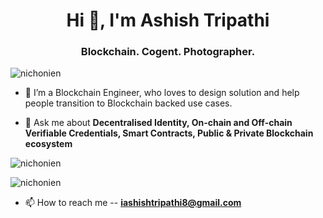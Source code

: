 <h1 align="center">Hi 👋, I'm Ashish Tripathi</h1>
<h3 align="center">Blockchain. Cogent. Photographer.</h3>

<p align="left"> <img src="https://komarev.com/ghpvc/?username=nichonien" alt="nichonien" /> </p>

- 🔭 I’m a Blockchain Engineer, who loves to design solution and help people transition to Blockchain backed use cases.

- 💬 Ask me about **Decentralised Identity, On-chain and Off-chain Verifiable Credentials, Smart Contracts, Public & Private Blockchain ecosystem**

<p><img src="https://github-readme-stats.vercel.app/api/top-langs?username=nichonien&show_icons=true&theme=dark&locale=en&layout=compact" alt="nichonien" align=center/></p>
<p><img src="https://github-readme-stats.vercel.app/api?username=nichonien&show_icons=true&theme=dark&locale=en" alt="nichonien" align=center/></p>

- 📫 How to reach me
  -- **iashishtripathi8@gmail.com**
